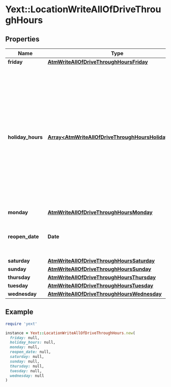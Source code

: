 # Yext::LocationWriteAllOfDriveThroughHours

## Properties

| Name | Type | Description | Notes |
| ---- | ---- | ----------- | ----- |
| **friday** | [**AtmWriteAllOfDriveThroughHoursFriday**](AtmWriteAllOfDriveThroughHoursFriday.md) |  | [optional] |
| **holiday_hours** | [**Array&lt;AtmWriteAllOfDriveThroughHoursHolidayHours&gt;**](AtmWriteAllOfDriveThroughHoursHolidayHours.md) |  **NOTE:** The list of Holiday Hours that you send us must be comprehensive. For example, if you send us a list of Holiday Hours that does not include Holiday Hours that you sent in your last update, Yext considers the missing Holiday Hours to be deleted, and we remove them.   Array must be ordered.  | [optional] |
| **monday** | [**AtmWriteAllOfDriveThroughHoursMonday**](AtmWriteAllOfDriveThroughHoursMonday.md) |  | [optional] |
| **reopen_date** | **Date** |  Date must be on or after 1970-01-01 Date must be before or on 2038-01-01 | [optional] |
| **saturday** | [**AtmWriteAllOfDriveThroughHoursSaturday**](AtmWriteAllOfDriveThroughHoursSaturday.md) |  | [optional] |
| **sunday** | [**AtmWriteAllOfDriveThroughHoursSunday**](AtmWriteAllOfDriveThroughHoursSunday.md) |  | [optional] |
| **thursday** | [**AtmWriteAllOfDriveThroughHoursThursday**](AtmWriteAllOfDriveThroughHoursThursday.md) |  | [optional] |
| **tuesday** | [**AtmWriteAllOfDriveThroughHoursTuesday**](AtmWriteAllOfDriveThroughHoursTuesday.md) |  | [optional] |
| **wednesday** | [**AtmWriteAllOfDriveThroughHoursWednesday**](AtmWriteAllOfDriveThroughHoursWednesday.md) |  | [optional] |

## Example

```ruby
require 'yext'

instance = Yext::LocationWriteAllOfDriveThroughHours.new(
  friday: null,
  holiday_hours: null,
  monday: null,
  reopen_date: null,
  saturday: null,
  sunday: null,
  thursday: null,
  tuesday: null,
  wednesday: null
)
```


